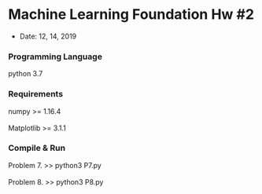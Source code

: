# Machine Learning Foundation Hw #2
- Date: 12, 14, 2019

### Programming Language
  python 3.7

### Requirements
  numpy >= 1.16.4 <br><br/>
  Matplotlib >= 3.1.1

### Compile & Run
  Problem 7.     >> python3 P7.py <br><br/>
  Problem 8.     >> python3 P8.py
